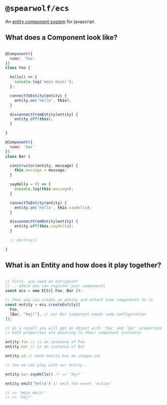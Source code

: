# `@spearwolf/ecs`

An [entity component system](https://en.wikipedia.org/wiki/Entity_component_system) for javascript.

## What does a Component look like?

```js

@Component({
  name: 'foo'
})
class Foo {

  hello() => {
    console.log('moin moin!');
  };

  connectToEntity(entity) {
    entity.on('hello', this);
  }

  disconnectFromEntity(entity) {
    entity.off(this);
  }

}

@Component({
  name: 'bar'
})
class Bar {

  constructor(entity, message) {
    this.message = message;
  }

  sayHello = () => {
    console.log(this.message);
  }

  connectToEntity(entity) {
    entity.on('hello', this.sayHello);
  }

  disconnectFromEntity(entity) {
    entity.off(this.sayHello);
  }

  // destroy()

}

```

## What is an Entity and how does it play together?

```js

// first, you need an entrypoint
// .. where you can register your components
const ecs = new ECS([ Foo, Bar ]);

// then you can create an entity and attach some components to it
const entity = ecs.createEntity([
  Foo,
  [Bar, "hej!"], // our Bar component needs some configuration
]);

// as a result you will get an object with 'foo' and 'bar' properties
// both properties are pointing to their component instances

entity.foo // is an instance of Foo
entity.bar // is an instance of Bar

entity.id // each entity has an unique id!

// now we can play with our entity ..

entity.bar.sayHello() // => 'hej!'

entity.emit('hello') // emit the event 'action'

// => 'moin moin!'
// => 'hej!'

```
